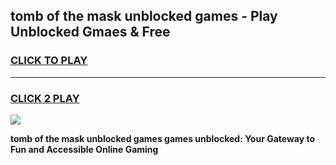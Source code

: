 
## tomb of the mask unblocked games - Play Unblocked Gmaes & Free
<h3>
<a href="https://news.freeplayer.one?title=tomb_of_the_mask_unblocked_games&ref=16F">CLICK TO PLAY</a></h3>
<hr>

<h3>
<a href="https://news.freeplayer.one?title=tomb_of_the_mask_unblocked_games&ref=16F">CLICK 2 PLAY</a>
  
</h3>

<a href="https://news.freeplayer.one?title=tomb_of_the_mask_unblocked_games&ref=16F/"><img src="https://clearcache.store/games.png"></a>


**tomb of the mask unblocked games games unblocked: Your Gateway to Fun and Accessible Online Gaming**
